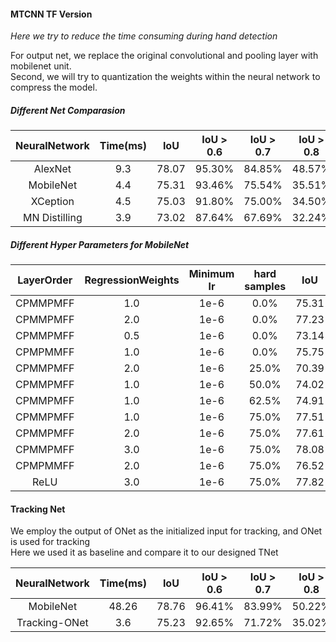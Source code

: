 #### MTCNN TF Version  

*Here we try to reduce the time consuming during hand detection*  

For output net, we replace the original convolutional and pooling layer with mobilenet unit.  
Second, we will try to quantization the weights within the neural network to compress the model.  
  
##### Different Net Comparasion  
|  NeuralNetwork  |  Time(ms)  |  IoU  | IoU > 0.6 | IoU > 0.7 | IoU > 0.8 | IoU > 0.9 |
|:---------------:|:----------:|:-----:|:---------:|:---------:|:---------:|:---------:|
|  AlexNet        |   9.3      |78.07  |95.30%|84.85%|48.57%|24.24%|
|  MobileNet      |   4.4      |75.31  |93.46%|75.54%|35.51%|17.31%|
|  XCeption       |   4.5      |75.03  |91.80%|75.00%|34.50%|15.98%|
|  MN Distilling  |   3.9      |73.02  |87.64%|67.69%|32.24%|14.96%|
  
##### Different Hyper Parameters for MobileNet  
| LayerOrder | RegressionWeights | Minimum lr |hard samples| IoU | Time(ms) |
|:----------:|:-----------------:|:----------:|:-----------:|:---:|:--------:|
|CPMMPMFF|1.0|1e-6|0.0%|75.31|4.4|
|CPMMPMFF|2.0|1e-6|0.0%|77.23|4.4|
|CPMMPMFF|0.5|1e-6|0.0%|73.14|4.2|
|CPMPMMFF|1.0|1e-6|0.0%|75.75|4.3|
|CPMMPMFF|2.0|1e-6|25.0%|70.39|4.4|  
|CPMMPMFF|1.0|1e-6|50.0%|74.02|4.5|
|CPMMPMFF|1.0|1e-6|62.5%|74.91|4.4|
|CPMMPMFF|1.0|1e-6|75.0%|77.51|4.5|
|CPMMPMFF|2.0|1e-6|75.0%|77.61|4.5|
|CPMMPMFF|3.0|1e-6|75.0%|78.08|4.3|
|CPMPMMFF|2.0|1e-6|75.0%|76.52|4.3|
| ReLU   |3.0|1e-6|75.0%|77.82|7.7|
#### Tracking Net
We employ the output of ONet as the initialized input for tracking, and ONet is used for tracking  
Here we used it as baseline and compare it to our designed TNet  

|  NeuralNetwork  |  Time(ms)  |  IoU  | IoU > 0.6 | IoU > 0.7 | IoU > 0.8 | IoU > 0.9 |
|:---------------:|:----------:|:-----:|:---------:|:---------:|:---------:|:---------:|
| MobileNet       |  48.26     | 78.76 | 96.41%    |  83.99%   | 50.22%    |  26.59    |
| Tracking-ONet   | 3.6        |75.23  | 92.65%    |  71.72%   | 35.02%    |  16.11    |


